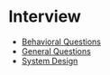 # Interview

- [Behavioral Questions](./behavioral-questions.md)
- [General Questions](./general-questions.md)
- [System Design](./system-design/index.md)